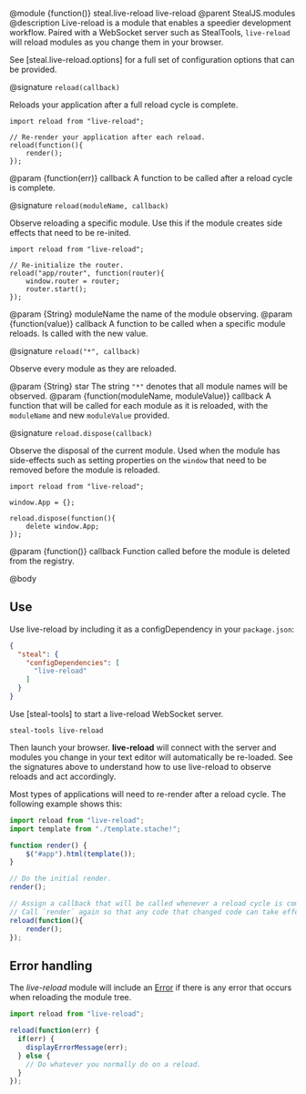 @module {function()} steal.live-reload live-reload
@parent StealJS.modules
@description
Live-reload is a module that enables a speedier development workflow. Paired with a WebSocket server such as StealTools, `live-reload` will reload modules as you change them in your browser.

See [steal.live-reload.options] for a full set of configuration options that can be provided.

@signature `reload(callback)`

Reloads your application after a full reload cycle is complete.

```
import reload from "live-reload";

// Re-render your application after each reload.
reload(function(){
	render();
});
```

@param {function(err)} callback A function to be called after a reload cycle is complete.

@signature `reload(moduleName, callback)`

Observe reloading a specific module. Use this if the module creates side effects that need to be re-inited.

```
import reload from "live-reload";

// Re-initialize the router.
reload("app/router", function(router){
	window.router = router;
	router.start();
});
```

@param {String} moduleName the name of the module observing.
@param {function(value)} callback A function to be called when a specific module reloads. Is called with the new value.

@signature `reload("*", callback)`

Observe every module as they are reloaded.

@param {String} star The string `"*"` denotes that all module names will be observed.
@param {function(moduleName, moduleValue)} callback A function that will be called for each module as it is reloaded, with the `moduleName` and new `moduleValue` provided.

@signature `reload.dispose(callback)`

Observe the disposal of the current module. Used when the module has side-effects such as setting properties on the `window` that need to be removed before the module is reloaded.

```
import reload from "live-reload";

window.App = {};

reload.dispose(function(){
	delete window.App;
});
```

@param {function()} callback Function called before the module is deleted from the registry.

@body

## Use

Use live-reload by including it as a configDependency in your `package.json`:

```json
{
  "steal": {
    "configDependencies": [
      "live-reload"
    ]
  }
}
```

Use [steal-tools] to start a live-reload WebSocket server.

```
steal-tools live-reload
```

Then launch your browser. **live-reload** will connect with the server and modules you change in your text editor will automatically be re-loaded. See the signatures above to understand how to use live-reload to observe reloads and act accordingly.

Most types of applications will need to re-render after a reload cycle. The following example shows this:

```js
import reload from "live-reload";
import template from "./template.stache!";

function render() {
	$("#app").html(template());
}

// Do the initial render.
render();

// Assign a callback that will be called whenever a reload cycle is complete.
// Call `render` again so that any code that changed code can take effect.
reload(function(){
	render();
});
```

## Error handling

The *live-reload* module will include an [Error](https://developer.mozilla.org/en-US/docs/Web/JavaScript/Reference/Global_Objects/Error) if there is any error that occurs when reloading the module tree.

```js
import reload from "live-reload";

reload(function(err) {
  if(err) {
    displayErrorMessage(err);
  } else {
    // Do whatever you normally do on a reload.
  }
});
```
